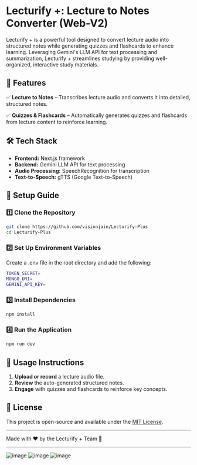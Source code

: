 # Lecturify +: Lecture to Notes Converter (Web-V2)

Lecturify + is a powerful tool designed to convert lecture audio into structured notes while generating quizzes and flashcards to enhance learning. Leveraging Gemini's LLM API for text processing and summarization, Lecturify + streamlines studying by providing well-organized, interactive study materials.

## 🚀 Features

✅ **Lecture to Notes** – Transcribes lecture audio and converts it into detailed, structured notes.

✅ **Quizzes & Flashcards** – Automatically generates quizzes and flashcards from lecture content to reinforce learning.

## 🛠 Tech Stack

- **Frontend:** Next.js framework
- **Backend:** Gemini LLM API for text processing
- **Audio Processing:** SpeechRecognition for transcription
- **Text-to-Speech:** gTTS (Google Text-to-Speech)

## 📌 Setup Guide

### 1️⃣ Clone the Repository
```sh
git clone https://github.com/visionjain/Lecturify-Plus
cd Lecturify-Plus
```

### 2️⃣ Set Up Environment Variables
Create a .env file in the root directory and add the following:
```sh
TOKEN_SECRET=
MONGO_URI=
GEMINI_API_KEY=
```

### 3️⃣ Install Dependencies
```sh
npm install
```

### 4️⃣ Run the Application
```sh
npm run dev
```


## 🎯 Usage Instructions

1. **Upload or record** a lecture audio file.
2. **Review** the auto-generated structured notes.
3. **Engage** with quizzes and flashcards to reinforce key concepts.

## 📜 License
This project is open-source and available under the [MIT License](LICENSE).

---

Made with ❤️ by the Lecturify + Team 🚀

---


![image](https://github.com/user-attachments/assets/47d62c67-a751-4b5f-8b76-56d35d7c487a)
![image](https://github.com/user-attachments/assets/cfbd3e7c-1043-4a87-b8a4-757232de5f9f)
![image](https://github.com/user-attachments/assets/81a533a1-2d48-402b-acda-d3fe179a09d0)


